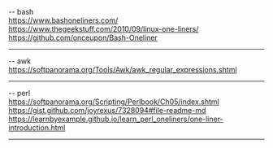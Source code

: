 
-- bash <br />
https://www.bashoneliners.com/  <br />
https://www.thegeekstuff.com/2010/09/linux-one-liners/  <br />
https://github.com/onceupon/Bash-Oneliner  <br />

-------------------------------------------------------------
-- awk<br />
https://softpanorama.org/Tools/Awk/awk_regular_expressions.shtml  <br />

-------------------------------------------------------------
-- perl<br />
https://softpanorama.org/Scripting/Perlbook/Ch05/index.shtml  <br />
https://gist.github.com/joyrexus/7328094#file-readme-md  <br />
https://learnbyexample.github.io/learn_perl_oneliners/one-liner-introduction.html  <br />

-------------------------------------------------------------
